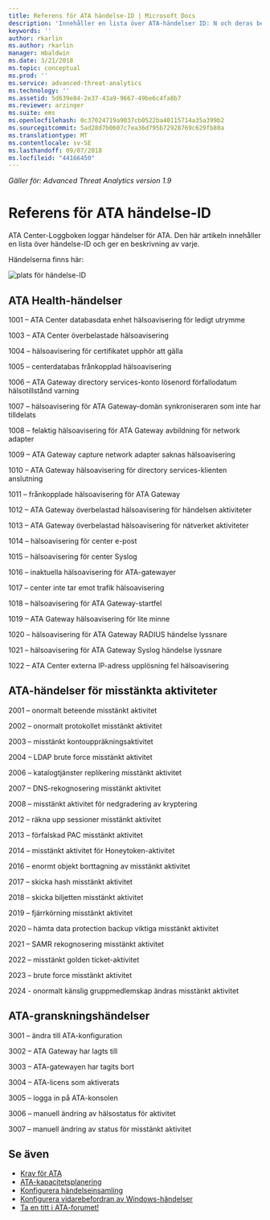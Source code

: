 ```yaml
---
title: Referens för ATA händelse-ID | Microsoft Docs
description: 'Innehåller en lista över ATA-händelser ID: N och deras beskrivningar.'
keywords: ''
author: rkarlin
ms.author: rkarlin
manager: mbaldwin
ms.date: 3/21/2018
ms.topic: conceptual
ms.prod: ''
ms.service: advanced-threat-analytics
ms.technology: ''
ms.assetid: 5d639e84-2e37-43a9-9667-49be6c4fa8b7
ms.reviewer: arzinger
ms.suite: ems
ms.openlocfilehash: 0c37024719a9037cb0522ba40115714a35a399b2
ms.sourcegitcommit: 5ad28d7b0607c7ea36d795b72928769c629fb80a
ms.translationtype: MT
ms.contentlocale: sv-SE
ms.lasthandoff: 09/07/2018
ms.locfileid: "44166450"
---
```

*Gäller för: Advanced Threat Analytics version 1.9*


# <a name="ata-event-id-reference"></a>Referens för ATA händelse-ID

ATA Center-Loggboken loggar händelser för ATA. Den här artikeln innehåller en lista över händelse-ID och ger en beskrivning av varje.

Händelserna finns här:

![plats för händelse-ID](./media/event-id-location.png)

## <a name="ata-health-events"></a>ATA Health-händelser

1001 – ATA Center databasdata enhet hälsoavisering för ledigt utrymme 

1003 – ATA Center överbelastade hälsoavisering 

1004 – hälsoavisering för certifikatet upphör att gälla 

1005 – centerdatabas frånkopplad hälsoavisering 

1006 – ATA Gateway directory services-konto lösenord förfallodatum hälsotillstånd varning 

1007 – hälsoavisering för ATA Gateway-domän synkroniseraren som inte har tilldelats 

1008 – felaktig hälsoavisering för ATA Gateway avbildning för network adapter 

1009 – ATA Gateway capture network adapter saknas hälsoavisering 

1010 – ATA Gateway hälsoavisering för directory services-klienten anslutning 

1011 – frånkopplade hälsoavisering för ATA Gateway 

1012 – ATA Gateway överbelastad hälsoavisering för händelsen aktiviteter 

1013 – ATA Gateway överbelastad hälsoavisering för nätverket aktiviteter 

1014 – hälsoavisering för center e-post 

1015 – hälsoavisering för center Syslog 

1016 – inaktuella hälsoavisering för ATA-gatewayer 

1017 – center inte tar emot trafik hälsoavisering 

1018 – hälsoavisering för ATA Gateway-startfel 

1019 – ATA Gateway hälsoavisering för lite minne 

1020 – hälsoavisering för ATA Gateway RADIUS händelse lyssnare 

1021 – hälsoavisering för ATA Gateway Syslog händelse lyssnare 

1022 – ATA Center externa IP-adress upplösning fel hälsoavisering 
 
## <a name="ata-suspicious-activity-events"></a>ATA-händelser för misstänkta aktiviteter

2001 – onormalt beteende misstänkt aktivitet 

2002 – onormalt protokollet misstänkt aktivitet 

2003 – misstänkt kontouppräkningsaktivitet 

2004 – LDAP brute force misstänkt aktivitet 

2006 – katalogtjänster replikering misstänkt aktivitet 

2007 – DNS-rekognosering misstänkt aktivitet 

2008 – misstänkt aktivitet för nedgradering av kryptering 

2012 – räkna upp sessioner misstänkt aktivitet 

2013 – förfalskad PAC misstänkt aktivitet 

2014 – misstänkt aktivitet för Honeytoken-aktivitet 

2016 – enormt objekt borttagning av misstänkt aktivitet 

2017 – skicka hash misstänkt aktivitet 

2018 – skicka biljetten misstänkt aktivitet 

2019 – fjärrkörning misstänkt aktivitet 

2020 – hämta data protection backup viktiga misstänkt aktivitet 

2021 – SAMR rekognosering misstänkt aktivitet 

2022 – misstänkt golden ticket-aktivitet 

2023 – brute force misstänkt aktivitet 

2024 - onormalt känslig gruppmedlemskap ändras misstänkt aktivitet  

## <a name="ata-auditing-events"></a>ATA-granskningshändelser

3001 – ändra till ATA-konfiguration 

3002 – ATA Gateway har lagts till

3003 – ATA-gatewayen har tagits bort

3004 – ATA-licens som aktiverats

3005 – logga in på ATA-konsolen

3006 – manuell ändring av hälsostatus för aktivitet 

3007 – manuell ändring av status för misstänkt aktivitet 


## <a name="see-also"></a>Se även
- [Krav för ATA](ata-prerequisites.md)
- [ATA-kapacitetsplanering](ata-capacity-planning.md)
- [Konfigurera händelseinsamling](configure-event-collection.md)
- [Konfigurera vidarebefordran av Windows-händelser](configure-event-collection.md#configuring-windows-event-forwarding)
- [Ta en titt i ATA-forumet!](https://social.technet.microsoft.com/Forums/security/home?forum=mata)
